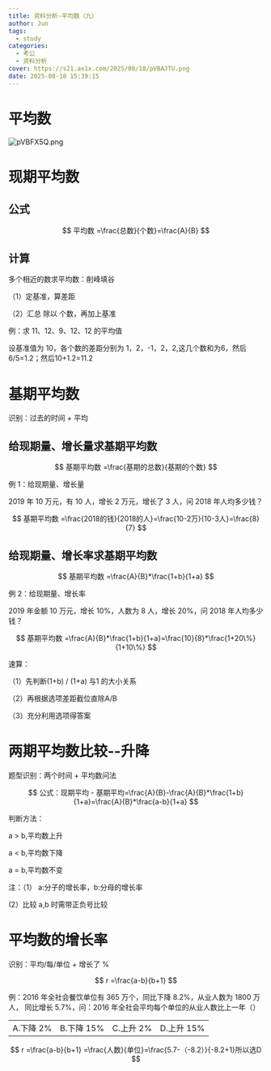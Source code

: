 ```yaml
---
title: 资料分析-平均数（九）
author: Jun
tags:
  - study
categories:
  - 考公
  - 资料分析
cover: https://s21.ax1x.com/2025/08/18/pVBAJTU.png
date: 2025-08-18 15:39:15
---
```

# 平均数

![pVBFX5Q.png](https://s21.ax1x.com/2025/08/18/pVBFX5Q.png)

# 现期平均数

## 公式

$$
平均数 =\frac{总数}{个数}=\frac{A}{B}
$$

## 计算

多个相近的数求平均数：削峰填谷

（1）定基准，算差距

（2）汇总 除以 个数，再加上基准

例：求 11、12、9、12、12 的平均值

设基准值为 10，各个数的差距分别为 1，2，-1，2，2,这几个数和为6，然后6/5=1.2；然后10+1.2=11.2

# 基期平均数

识别：过去的时间 + 平均

## 给现期量、增长量求基期平均数

$$
基期平均数 =\frac{基期的总数}{基期的个数}
$$

例 1：给现期量、增长量

2019 年 10 万元，有 10 人，增长 2 万元，增长了 3 人，问 2018 年人均多少钱？

$$
基期平均数 =\frac{2018的钱}{2018的人}=\frac{10-2万}{10-3人}=\frac{8}{7}
$$

## 给现期量、增长率求基期平均数

$$
基期平均数 =\frac{A}{B}*\frac{1+b}{1+a}
$$

例 2：给现期量、增长率

2019 年金额 10 万元，增长 10%，人数为 8 人，增长 20%，问 2018 年人均多少钱？

$$
基期平均数 =\frac{A}{B}*\frac{1+b}{1+a}=\frac{10}{8}*\frac{1+20\%}{1+10\%}
$$

速算：

（1）先判断(1+b) / (1+a) 与1 的大小关系

（2）再根据选项差距截位直除A/B

（3）充分利用选项得答案

# 两期平均数比较--升降

题型识别：两个时间 + 平均数问法

$$
公式：现期平均 - 基期平均=\frac{A}{B}-\frac{A}{B}*\frac{1+b}{1+a}=\frac{A}{B}*\frac{a-b}{1+a}
$$

判断方法：

a > b,平均数上升

a < b,平均数下降

a = b,平均数不变

注：（1） a:分子的增长率，b:分母的增长率

(2）比较 a,b 时需带正负号比较

# 平均数的增长率

识别：平均/每/单位 + 增长了 %

$$
r =\frac{a-b}{b+1}
$$

例：2016 年全社会餐饮单位有 365 万个，同比下降 8.2%，从业人数为 1800 万人，
同比增长 5.7%，问：2016 年全社会平均每个单位的从业人数比上一年（）


|           |            |           |            |
| --------- | ---------- | --------- | ---------- |
| A.下降 2% | B.下降 15% | C.上升 2% | D.上升 15% |


$$
r =\frac{a-b}{b+1} =\frac{人数}{单位}=\frac{5.7-（-8.2）}{-8.2+1}所以选D
$$
